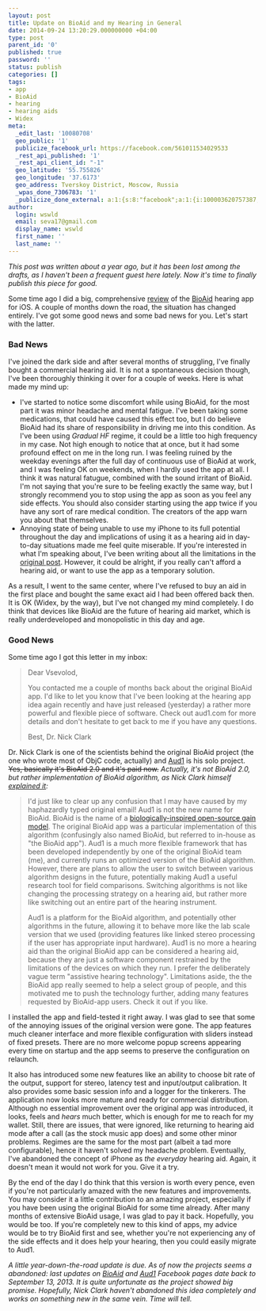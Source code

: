 ```yaml
---
layout: post
title: Update on BioAid and my Hearing in General
date: 2014-09-24 13:20:29.000000000 +04:00
type: post
parent_id: '0'
published: true
password: ''
status: publish
categories: []
tags:
- app
- BioAid
- hearing
- hearing aids
- Widex
meta:
  _edit_last: '10080708'
  geo_public: '1'
  publicize_facebook_url: https://facebook.com/561011534029533
  _rest_api_published: '1'
  _rest_api_client_id: "-1"
  geo_latitude: '55.755826'
  geo_longitude: '37.6173'
  geo_address: Tverskoy District, Moscow, Russia
  _wpas_done_7306783: '1'
  _publicize_done_external: a:1:{s:8:"facebook";a:1:{i:100003620757387;b:1;}}
author:
  login: wswld
  email: seva17@gmail.com
  display_name: wswld
  first_name: ''
  last_name: ''
---
```

*This post was written about a year ago, but it has been lost among the drafts, 
as I haven't been a frequent guest here lately. Now it's time to finally 
publish this piece for good.*

Some time ago I did a big, comprehensive [review](
http://bardakist.com/2013/07/20/bioaid-meets-life-2/) of the [BioAid](
http://bioaid.org.uk/) hearing app for iOS. A couple of months down the road, 
the situation has changed entirely. I've got some good news and some bad news 
for you. Let's start with the latter.

### Bad News

I've joined the dark side and after several months of struggling, I've finally bought a commercial hearing aid. It is not a spontaneous decision though, I've 
been thoroughly thinking it over for a couple of weeks. Here is what made my 
mind up:

* I've started to notice some discomfort while using BioAid, for the most part 
  it was minor headache and mental fatigue. I've been taking some medications, 
  that could have caused this effect too, but I do believe BioAid had its share 
  of responsibility in driving me into this condition. As I've been using 
  *Gradual HF* regime, it could be a little too high frequency in my case. Not 
  high enough to notice that at once, but it had some profound effect on me in 
  the long run. I was feeling ruined by the weekday evenings after the full day 
  of continuous use of BioAid at work, and I was feeling OK on weekends, when I 
  hardly used the app at all. I think it was natural fatugue, combined with the 
  sound irritant of BioAid. I'm not saying that you're sure to be feeling 
  exactly the same way, but I strongly recommend you to stop using the app as 
  soon as you feel any side effects. You should also consider starting using 
  the app twice if you have any sort of rare medical condition. The creators of 
  the app warn you about that themselves.
* Annoying state of being unable to use my iPhone to its full potential 
  throughout the day and implications of using it as a hearing aid in 
  day-to-day situations made me feel quite miserable. If you're interested in 
  what I'm speaking about, I've been writing about all the limitations in the 
  [original post](http://bardakist.com/2013/07/20/bioaid-meets-life-2/). However, 
  it could be alright, if you really can't afford a hearing aid, or want to use 
  the app as a temporary solution.

As a result, I went to the same center, where I've refused to buy an aid in the 
first place and bought the same exact aid I had been offered back then. It is 
OK (Widex, by the way), but I've not changed my mind completely. I do think 
that devices like BioAid are the future of hearing aid market, which is really 
underdeveloped and monopolistic in this day and age.

### Good News

Some time ago I got this letter in my inbox:

> Dear Vsevolod,
>
> You contacted me a couple of months back about the original BioAid app. I'd 
> like to let you know that I've been looking at the hearing app idea again 
> recently and have just released (yesterday) a rather more powerful and 
> flexible piece of software. Check out aud1.com for more details and don't 
> hesitate to get back to me if you have any questions.
>
> Best,
> Dr. Nick Clark

Dr. Nick Clark is one of the scientists behind the original BioAid project (the 
one who wrote most of ObjC code, actually) and [Aud1](http://www.aud1.com/) is 
his solo project. <del datetime="2014-08-13T13:37:08+00:00">Yes, basically it's BioAid 2.0 and it's paid now.</del> *Actually, it's not BioAid 2.0, but rather implementation of BioAid algorithm, as Nick Clark himself [explained it](
http://www.hearingaidforums.com/showthread.php?15501-BioAid-is-now-a-product-called-Aud1):*

> I'd just like to clear up any confusion that I may have caused by my 
> haphazardly typed original email! Aud1 is not the new name for BioAid. BioAid 
> is the name of a [biologically-inspired open-source gain model](
> http://audioplastic.org/blog/2013/01/24/bioaid-algo/). The original BioAid 
> app was a particular implementation of this algorithm (confusingly also named 
> BioAid, but referred to in-house as "the BioAid app"). Aud1 is a much more 
> flexible framework that has been developed independently by one of the 
> original BioAid team (me), and currently runs an optimized version of the 
> BioAid algorithm. However, there are plans to allow the user to switch 
> between various algorithm designs in the future, potentially making Aud1 a 
> useful research tool for field comparisons. Switching algorithms is not like 
> changing the processing strategy on a hearing aid, but rather more like 
> switching out an entire part of the hearing instrument.
>
> Aud1 is a platform for the BioAid algorithm, and potentially other algorithms 
> in the future, allowing it to behave more like the lab scale version that we 
> used (providing features like linked stereo processing if the user has 
> appropriate input hardware). Aud1 is no more a hearing aid than the original 
> BioAid app can be considered a hearing aid, because they are just a software 
> component restrained by the limitations of the devices on which they run. I 
> prefer the deliberately vague term "assistive hearing technology". 
> Limitations aside, the the BioAid app really seemed to help a select group of 
> people, and this motivated me to push the technology further, adding many 
> features requested by BioAid-app users. Check it out if you like.

I installed the app and field-tested it right away. I was glad to see that some 
of the annoying issues of the original version were gone. The app features much 
cleaner interface and more flexible configuration with sliders instead of fixed 
presets. There are no more welcome popup screens appearing every time on 
startup and the app seems to preserve the configuration on relaunch.

It also has introduced some new features like an ability to choose bit rate of 
the output, support for stereo, latency test and input/output calibration. It 
also provides some basic session info and a logger for the tinkerers. The 
application now looks more mature and ready for commercial distribution. 
Although no essential improvement over the original app was introduced, it 
looks, feels and *hears* much better, which is enough for me to reach for my 
wallet. Still, there are issues, that were ignored, like returning to hearing 
aid mode after a call (as the stock music app does) and some other minor 
problems. Regimes are the same for the most part (albeit a tad more 
configurable), hence it haven't solved my headache problem. Eventually, I've 
abandoned the concept of iPhone as *the everyday* hearing aid. Again, it 
doesn't mean it would not work for you. Give it a try.

By the end of the day I do think that this version is worth every pence, even 
if you're not particularly amazed with the new features and improvements. You 
may consider it a little contribution to an amazing project, especially if you 
have been using the original BioAid for some time already. After many months of 
extensive BioAid usage, I was glad to pay it back. Hopefully, you would be too. 
If you're completely new to this kind of apps, my advice would be to try BioAid 
first and see, whether you're not experiencing any of the side effects and it 
does help your hearing, then you could easily migrate to Aud1.

*A little year-down-the-road update is due. As of now the projects seems a 
abandoned: last updates on [BioAid](https://www.facebook.com/bioaidapp) and 
[Aud1](https://www.facebook.com/aud1app) Facebook pages date back to September 
13, 2013. It is quite unfortunate as the project showed big promise. Hopefully, 
Nick Clark haven't abandoned this idea completely and works on something new in 
the same vein. Time will tell.*
